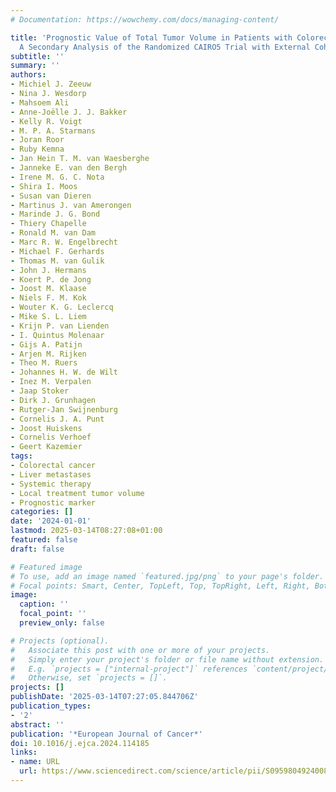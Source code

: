 ```yaml
---
# Documentation: https://wowchemy.com/docs/managing-content/

title: 'Prognostic Value of Total Tumor Volume in Patients with Colorectal Liver Metastases:
  A Secondary Analysis of the Randomized CAIRO5 Trial with External Cohort Validation'
subtitle: ''
summary: ''
authors:
- Michiel J. Zeeuw
- Nina J. Wesdorp
- Mahsoem Ali
- Anne-Joëlle J. J. Bakker
- Kelly R. Voigt
- M. P. A. Starmans
- Joran Roor
- Ruby Kemna
- Jan Hein T. M. van Waesberghe
- Janneke E. van den Bergh
- Irene M. G. C. Nota
- Shira I. Moos
- Susan van Dieren
- Martinus J. van Amerongen
- Marinde J. G. Bond
- Thiery Chapelle
- Ronald M. van Dam
- Marc R. W. Engelbrecht
- Michael F. Gerhards
- Thomas M. van Gulik
- John J. Hermans
- Koert P. de Jong
- Joost M. Klaase
- Niels F. M. Kok
- Wouter K. G. Leclercq
- Mike S. L. Liem
- Krijn P. van Lienden
- I. Quintus Molenaar
- Gijs A. Patijn
- Arjen M. Rijken
- Theo M. Ruers
- Johannes H. W. de Wilt
- Inez M. Verpalen
- Jaap Stoker
- Dirk J. Grunhagen
- Rutger-Jan Swijnenburg
- Cornelis J. A. Punt
- Joost Huiskens
- Cornelis Verhoef
- Geert Kazemier
tags:
- Colorectal cancer
- Liver metastases
- Systemic therapy
- Local treatment tumor volume
- Prognostic marker
categories: []
date: '2024-01-01'
lastmod: 2025-03-14T08:27:08+01:00
featured: false
draft: false

# Featured image
# To use, add an image named `featured.jpg/png` to your page's folder.
# Focal points: Smart, Center, TopLeft, Top, TopRight, Left, Right, BottomLeft, Bottom, BottomRight.
image:
  caption: ''
  focal_point: ''
  preview_only: false

# Projects (optional).
#   Associate this post with one or more of your projects.
#   Simply enter your project's folder or file name without extension.
#   E.g. `projects = ["internal-project"]` references `content/project/deep-learning/index.md`.
#   Otherwise, set `projects = []`.
projects: []
publishDate: '2025-03-14T07:27:05.844706Z'
publication_types:
- '2'
abstract: ''
publication: '*European Journal of Cancer*'
doi: 10.1016/j.ejca.2024.114185
links:
- name: URL
  url: https://www.sciencedirect.com/science/article/pii/S0959804924008414
---
```

